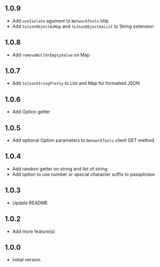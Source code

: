## 1.0.9
- Add `useIsolate` agument to `NetworkTools` http
- Add `toJsonObjectAsMap` and `toJsonObjectAsList` to String extension
## 1.0.8
- Add `removeNullOrEmptyValue` on Map
## 1.0.7
- Add `toJsonStringPretty` to List and Map for formatted JSON
## 1.0.6
- Add Option getter
## 1.0.5
- Add optional Option parameters to `NetworkTools` client GET method
## 1.0.4
- Add random getter on string and list of string
- Add option to use number or special character suffix to passphrase
## 1.0.3
- Update README
## 1.0.2
- Add more feature(s)

## 1.0.0

- Initial version.
